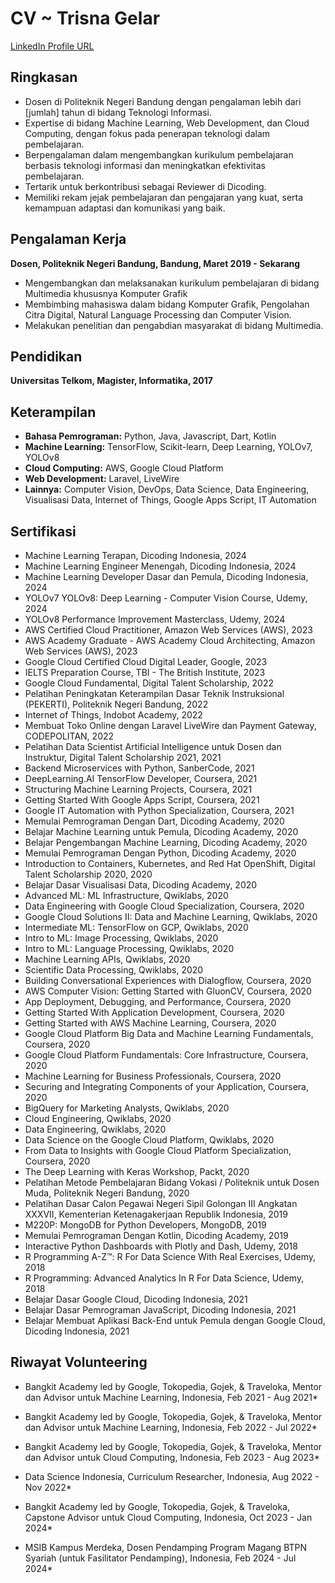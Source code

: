 # CV ~ Trisna Gelar

[LinkedIn Profile URL](https://www.linkedin.com/in/trisna-gelar-739b4b107/)

## Ringkasan

* Dosen di Politeknik Negeri Bandung dengan pengalaman lebih dari [jumlah] tahun di bidang Teknologi Informasi.
* Expertise di bidang Machine Learning, Web Development, dan Cloud Computing, dengan fokus pada penerapan teknologi dalam pembelajaran.
* Berpengalaman dalam mengembangkan kurikulum pembelajaran berbasis teknologi informasi dan  meningkatkan efektivitas pembelajaran.
* Tertarik untuk berkontribusi sebagai  Reviewer di Dicoding.
* Memiliki rekam jejak pembelajaran dan pengajaran yang kuat, serta kemampuan adaptasi dan  komunikasi yang baik.

## Pengalaman Kerja

**Dosen, Politeknik Negeri Bandung, Bandung, Maret 2019 - Sekarang**

* Mengembangkan dan  melaksanakan kurikulum pembelajaran di bidang Multimedia khususnya Komputer Grafik
* Membimbing mahasiswa dalam bidang Komputer Grafik, Pengolahan Citra Digital, Natural Language Processing dan Computer Vision.
* Melakukan penelitian dan  pengabdian masyarakat di bidang Multimedia.

## Pendidikan

**Universitas Telkom, Magister, Informatika, 2017**

## Keterampilan

* **Bahasa Pemrograman:** Python, Java, Javascript, Dart, Kotlin
* **Machine Learning:** TensorFlow, Scikit-learn, Deep Learning, YOLOv7, YOLOv8
* **Cloud Computing:** AWS, Google Cloud Platform
* **Web Development:** Laravel,  LiveWire
* **Lainnya:**  Computer Vision, DevOps,  Data Science,  Data Engineering,  Visualisasi Data,  Internet of Things,  Google Apps Script,  IT Automation

## Sertifikasi

* Machine Learning Terapan, Dicoding Indonesia, 2024
* Machine Learning Engineer Menengah, Dicoding Indonesia, 2024 
* Machine Learning Developer Dasar dan Pemula, Dicoding Indonesia, 2024
* YOLOv7 YOLOv8: Deep Learning - Computer Vision Course, Udemy, 2024
* YOLOv8 Performance Improvement Masterclass, Udemy, 2024
* AWS Certified Cloud Practitioner, Amazon Web Services (AWS), 2023
* AWS Academy Graduate - AWS Academy Cloud Architecting, Amazon Web Services (AWS), 2023
* Google Cloud Certified Cloud Digital Leader, Google, 2023
* IELTS Preparation Course, TBI - The British Institute, 2023
* Google Cloud Fundamental, Digital Talent Scholarship, 2022
* Pelatihan Peningkatan Keterampilan Dasar Teknik Instruksional (PEKERTI), Politeknik Negeri Bandung, 2022
* Internet of Things, Indobot Academy, 2022
* Membuat Toko Online dengan Laravel LiveWire dan Payment Gateway, CODEPOLITAN, 2022
* Pelatihan Data Scientist Artificial Intelligence untuk Dosen dan Instruktur, Digital Talent Scholarship 2021, 2021
* Backend Microservices with Python, SanberCode, 2021
* DeepLearning.AI TensorFlow Developer, Coursera, 2021
* Structuring Machine Learning Projects, Coursera, 2021
* Getting Started With Google Apps Script, Coursera, 2021
* Google IT Automation with Python Specialization, Coursera, 2021
* Memulai Pemrograman Dengan Dart, Dicoding Academy, 2020
* Belajar Machine Learning untuk Pemula, Dicoding Academy, 2020
* Belajar Pengembangan Machine Learning, Dicoding Academy, 2020
* Memulai Pemrograman Dengan Python, Dicoding Academy, 2020
* Introduction to Containers, Kubernetes, and Red Hat OpenShift, Digital Talent Scholarship 2020, 2020
* Belajar Dasar Visualisasi Data, Dicoding Academy, 2020
* Advanced ML: ML Infrastructure, Qwiklabs, 2020
* Data Engineering with Google Cloud Specialization, Coursera, 2020
* Google Cloud Solutions II: Data and Machine Learning, Qwiklabs, 2020
* Intermediate ML: TensorFlow on GCP, Qwiklabs, 2020
* Intro to ML: Image Processing, Qwiklabs, 2020
* Intro to ML: Language Processing, Qwiklabs, 2020
* Machine Learning APIs, Qwiklabs, 2020
* Scientific Data Processing, Qwiklabs, 2020
* Building Conversational Experiences with Dialogflow, Coursera, 2020
* AWS Computer Vision: Getting Started with GluonCV, Coursera, 2020
* App Deployment, Debugging, and Performance, Coursera, 2020
* Getting Started With Application Development, Coursera, 2020
* Getting Started with AWS Machine Learning, Coursera, 2020
* Google Cloud Platform Big Data and Machine Learning Fundamentals, Coursera, 2020
* Google Cloud Platform Fundamentals: Core Infrastructure, Coursera, 2020
* Machine Learning for Business Professionals, Coursera, 2020
* Securing and Integrating Components of your Application, Coursera, 2020
* BigQuery for Marketing Analysts, Qwiklabs, 2020
* Cloud Engineering, Qwiklabs, 2020
* Data Engineering, Qwiklabs, 2020
* Data Science on the Google Cloud Platform, Qwiklabs, 2020
* From Data to Insights with Google Cloud Platform Specialization, Coursera, 2020
* The Deep Learning with Keras Workshop, Packt, 2020
* Pelatihan Metode Pembelajaran Bidang Vokasi / Politeknik untuk Dosen Muda, Politeknik Negeri Bandung, 2020
* Pelatihan Dasar Calon Pegawai Negeri Sipil Golongan III Angkatan XXXVII, Kementerian Ketenagakerjaan Republik Indonesia, 2019
* M220P: MongoDB for Python Developers, MongoDB, 2019
* Memulai Pemrograman Dengan Kotlin, Dicoding Academy, 2019
* Interactive Python Dashboards with Plotly and Dash, Udemy, 2018
* R Programming A-Z™: R For Data Science With Real Exercises, Udemy, 2018
* R Programming: Advanced Analytics In R For Data Science, Udemy, 2018
* Belajar Dasar Google Cloud, Dicoding Indonesia, 2021
* Belajar Dasar Pemrograman JavaScript, Dicoding Indonesia, 2021
* Belajar Membuat Aplikasi Back-End untuk Pemula dengan Google Cloud, Dicoding Indonesia, 2021 

## Riwayat Volunteering  

* Bangkit Academy led by Google, Tokopedia, Gojek, & Traveloka, Mentor dan Advisor untuk Machine Learning, Indonesia, Feb 2021 - Aug 2021*

* Bangkit Academy led by Google, Tokopedia, Gojek, & Traveloka, Mentor dan Advisor untuk Machine Learning, Indonesia, Feb 2022 - Jul 2022*

* Bangkit Academy led by Google, Tokopedia, Gojek, & Traveloka, Mentor dan Advisor untuk Cloud Computing, Indonesia, Feb 2023 - Aug 2023*

* Data Science Indonesia, Curriculum Researcher, Indonesia, Aug 2022 - Nov 2022*

* Bangkit Academy led by Google, Tokopedia, Gojek, & Traveloka, Capstone Advisor untuk Cloud Computing, Indonesia, Oct 2023 - Jan 2024*

* MSIB Kampus Merdeka, Dosen Pendamping Program Magang BTPN Syariah (untuk Fasilitator Pendamping), Indonesia, Feb 2024 - Jul 2024*

